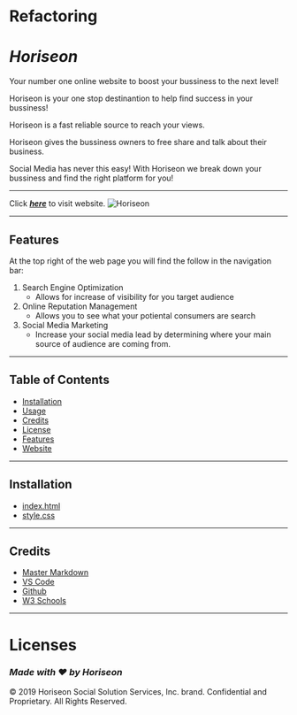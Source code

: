 # **Refactoring**
#  *Horiseon*

Your number one online website to boost your bussiness to the next level!

Horiseon is your one stop destinantion to help find success in your bussiness!

Horiseon is a fast reliable source to reach your views.

Horiseon gives the bussiness owners to free share and talk about their business. 

Social Media has never this easy! With Horiseon we break down your bussiness and find the right platform for you! 

 - - -


Click  ***[here](file:///Users/lehicaldwell/Desktop/refactor-site-assignment/index.html)*** to visit website.
![Horiseon](assets/images/digital-marketing-meeting.jpg)
 
 
 - - - 


## Features
At the top right of the web page you will find the follow in the navigation bar:

1. Search Engine Optimization
    - Allows for increase of visibility for you target audience
2. Online Reputation Management
    - Allows you to see what your potiental consumers are search 
3. Social Media Marketing
    - Increase your social media lead by determining where your main source of audience are coming from.


- - -


## Table of Contents 
* [Installation](#installation)
* [Usage](#usage)
* [Credits](#credits)
* [License](#license)
* [Features](#features)
* [Website](file:///Users/lehicaldwell/Desktop/refactor-site-assignment/index.html)


- - -


## Installation
- [index.html](index.html)
- [style.css](assets/css/style.css)


- - - 


## Credits
- [Master Markdown](https://guides.github.com/features/mastering-markdown/)
- [VS Code](https://github.com/microsoft/vscode)
- [Github](https://docs.github.com/en/github/writing-on-github/getting-started-with-writing-and-formatting-on-github/basic-writing-and-formatting-syntax#content-attachments)
- [W3 Schools](https://www.w3schools.com/html/html5_semantic_elements.asp)


- - -


# Licenses
###  *Made with ❤️️ by Horiseon*
© 2019 Horiseon Social Solution Services, Inc. brand. Confidential and Proprietary. All Rights Reserved.
